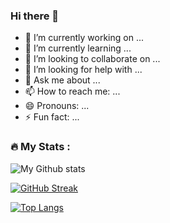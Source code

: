 ### Hi there 👋


- 🔭 I’m currently working on ...
- 🌱 I’m currently learning ...
- 👯 I’m looking to collaborate on ...
- 🤔 I’m looking for help with ...
- 💬 Ask me about ...
- 📫 How to reach me: ...
- 😄 Pronouns: ...
- ⚡ Fun fact: ...
### :fire: My Stats :

![My Github stats](https://github-readme-stats.vercel.app/api?username=jbend&show_icons=true&theme=codeSTACKr)

[![GitHub Streak](http://github-readme-streak-stats.herokuapp.com?user=jbend&theme=dark&background=000000)](https://git.io/streak-stats)

[![Top Langs](https://github-readme-stats.vercel.app/api/top-langs/?username=jbend&layout=compact&theme=vision-friendly-dark)](https://github.com/anuraghazra/github-readme-stats)
